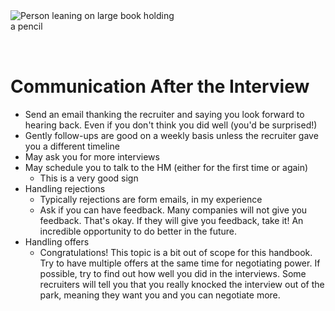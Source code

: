 <img style="margin: 0 auto; max-width:17rem; margin-bottom: 2rem" alt="Person leaning on large book holding a pencil" src="/after.svg" />

# Communication After the Interview

- Send an email thanking the recruiter and saying you look forward to hearing back. Even if you don't think you did well (you'd be surprised!)
- Gently follow-ups are good on a weekly basis unless the recruiter gave you a different timeline
- May ask you for more interviews
- May schedule you to talk to the HM (either for the first time or again)
  - This is a very good sign
- Handling rejections
  - Typically rejections are form emails, in my experience
  - Ask if you can have feedback. Many companies will not give you feedback. That's okay. If they will give you feedback, take it! An incredible opportunity to do better in the future.
- Handling offers
  - Congratulations! This topic is a bit out of scope for this handbook. Try to have multiple offers at the same time for negotiating power. If possible, try to find out how well you did in the interviews. Some recruiters will tell you that you really knocked the interview out of the park, meaning they want you and you can negotiate more.
